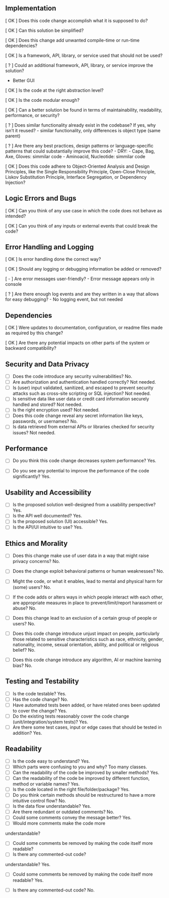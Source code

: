 ## Implementation

[ OK ] Does this code change accomplish what it is supposed to do?

[ OK ] Can this solution be simplified?

[ OK ] Does this change add unwanted compile-time or run-time dependencies?

[ OK ] Is a framework, API, library, or service used that should not be used?

[ ? ] Could an additional framework, API, library, or service improve the solution?
  - Better GUI
 
[ OK ] Is the code at the right abstraction level?

[ OK ] Is the code modular enough?

[ OK ] Can a better solution be found in terms of maintainability, readability, performance, or security?

[ ? ] Does similar functionality already exist in the codebase? If yes, why isn’t it reused?
      - similar functionality, only differences is object type (same parent)

[ ? ] Are there any best practices, design patterns or language-specific patterns that could substantially improve this code? 
      - DRY: 
          - Cape, Bag, Axe, Gloves: simmilar code
          - Aminoacid, Nucleotide: simmilar code

[ OK ] Does this code adhere to Object-Oriented Analysis and Design Principles, like the Single Responsibility Principle, Open-Close Principle, Liskov Substitution Principle, Interface Segregation, or Dependency Injection?


## Logic Errors and Bugs

[ OK ] Can you think of any use case in which the
code does not behave as intended?

[ OK ] Can you think of any inputs or external events
that could break the code?

## Error Handling and Logging

[ OK ] Is error handling done the correct way?

[ OK ] Should any logging or debugging information
be added or removed?

[ - ] Are error messages user-friendly?
      - Error message appears only in console

[ ? ] Are there enough log events and are they
written in a way that allows for easy
debugging?
        - No logging event, but not needed

## Dependencies
[ OK ] Were updates to documentation, configuration, or readme files made as required by this change?

[ OK ] Are there any potential impacts on other parts of the system or backward compatibility?

## Security and Data Privacy
- [ ] Does the code introduce any security vulnerabilities? No.
- [ ] Are authorization and authentication handled correctly? Not needed.
- [ ] Is (user) input validated, sanitized, and escaped 
to prevent security attacks such as cross-site 
scripting or SQL injection? Not needed.
- [ ] Is sensitive data like user data or credit card
information securely handled and stored? Not needed.
- [ ] Is the right encryption used? Not needed.
- [ ] Does this code change reveal any secret
information like keys, passwords, or usernames? No.
- [ ] Is data retrieved from external APIs or libraries
checked for security issues? Not needed.

## Performance
- [ ] Do you think this code change decreases
system performance? Yes.
- [ ] Do you see any potential to improve the
performance of the code significantly? Yes.


## Usability and Accessibility
- [ ] Is the proposed solution well-designed from a
usability perspective? Yes.
- [ ] Is the API well documented? Yes.
- [ ] Is the proposed solution (UI) accessible? Yes.
- [ ] Is the API/UI intuitive to use? Yes.

## Ethics and Morality
- [ ] Does this change make use of user data in a way that 
might raise privacy concerns? No.
- [ ] Does the change exploit behavioral patterns or human
weaknesses? No.
- [ ] Might the code, or what it enables, lead to mental 
and physical harm for (some) users? No.
- [ ] If the code adds or alters ways in which people 
interact with each other, are appropriate measures
in place to prevent/limit/report harassment or abuse? No.
- [ ] Does this change lead to an exclusion of a certain
group of people or users? No.
- [ ] Does this code change introduce unjust impact on people, 
particularly those related to sensitive characteristics such as
race, ethnicity, gender, nationality, income, sexual orientation, ability, 
and political or religious belief? No.
- [ ] Does this code change introduce any algorithm, 
AI  or machine learning bias? No.


## Testing and Testability
- [ ] Is the code testable? Yes.
- [ ] Has the code change? No.
- [ ] Have automated tests been added, or have related ones been updated to cover the change? Yes.
- [ ] Do the existing tests reasonably cover the code change (unit/integration/system tests)? Yes.
- [ ] Are there some test cases, input or edge cases
that should be tested in addition? Yes.

## Readability
- [ ] Is the code easy to understand? Yes.
- [ ] Which parts were confusing to you and why? Too many classes.
- [ ] Can the readability of the code be improved by
smaller methods? Yes.
- [ ] Can the readability of the code be improved by
different function, method or variable names? Yes.
- [ ] Is the code located in the right
file/folder/package? Yes.
- [ ] Do you think certain methods should be
restructured to have a more intuitive control
flow? No.
- [ ] Is the data flow understandable? Yes.
- [ ] Are there redundant or outdated comments? No.
- [ ] Could some comments convey the message
better? Yes.
- [ ] Would more comments make the code more

understandable?
- [ ] Could some comments be removed by making the code itself more readable?
- [ ] Is there any commented-out code?

understandable? Yes.
- [ ] Could some comments be removed by making the code itself more readable? Yes.
- [ ] Is there any commented-out code? No.


